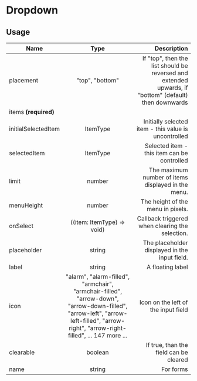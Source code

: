 <!-- 
This is an auto-generated markdown. 
You can change it in "src/organisms/Dropdown.tsx" and run build:docs to update this file.
-->
# Dropdown

## Usage
| Name        | Type           | Description  |
| ----------- |:--------------:| ------------:|
|placement|"top", "bottom"|If "top", then the list should be reversed and extended upwards, if "bottom" (default) then downwards
|items **(required)**||
|initialSelectedItem|ItemType|Initially selected item - this value is uncontrolled
|selectedItem|ItemType|Selected item - this item can be controlled
|limit|number|The maximum number of items displayed in the menu.
|menuHeight|number|The height of the menu in pixels.
|onSelect|((item: ItemType) => void)|Callback triggered when clearing the selection.
|placeholder|string|The placeholder displayed in the input field.
|label|string|A floating label
|icon|"alarm", "alarm-filled", "armchair", "armchair-filled", "arrow-down", "arrow-down-filled", "arrow-left", "arrow-left-filled", "arrow-right", "arrow-right-filled", ... 147 more ...|Icon on the left of the input field
|clearable|boolean|If true, than the field can be cleared
|name|string|For forms
